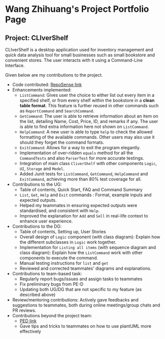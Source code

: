 # Wang Zhihuang's Project Portfolio Page

## Project: CLIverShelf

CLIverShelf is a desktop application used for inventory management and quick data analysis tool for small businesses such as small bookstore and convenient stores. The user interacts with it using a Command-Line Interface. 

Given below are my contributions to the project.
* Code contributed: [RepoSense link](https://nus-cs2113-ay2122s1.github.io/tp-dashboard/#breakdown=true&search=zh1huang)
* Enhancements implemented:
  * `ListCommand`: Gives user the choice to either list out every item in a specified shelf, or from every shelf within the bookstore in a **clean table format**. This feature is further reused in other commands such as `ReportCommand` and `SearchCommand`.
  * `GetCommand`: The user is able to retrieve information about an item on the list, detailing Name, Cost, Price, ID, and remarks if any. The user is able to find extra information here not shown on `ListCommand`.
  * `HelpCommand`: A new user is able to type `help` to check the allowed formatting of the available commands. Other users may also use it should they forget the command formats.
  * `ExitCommand`: Allows for a way to exit the program elegantly.
  * Implementation of over-ridden `equals` method for all the `CommandTests` and also `ParserTest` for more accurate testings.
  * Integration of main class `CliverShelf` with other components `Logic`, `UI`, `Storage` and `Model`.
  * Added Junit tests for `ListCommand`, `GetCommand`, `HelpCommand` and `ExitCommand`, achieving more than 80% test coverage for all.
* Contributions to the UG:
  * Table of contents, Quick Start, FAQ and Command Summary
  * `List`, `Get`, `Help` and `Exit` commands : Format, example inputs and expected outputs.
  * Helped my teammates in ensuring expected outputs were standardised, and consistent with `Help`.
  * Improved the explanation for `Add` and `Sell` in real-life context to enhance user experience.
* Contributions to the DG:
  * Table of contents, Setting up, User Stories
  * Overall design of `Logic` component (with class diagram): Explain how the different subclasses in `Logic` work together.
  * Implementation for `Listing all items` (with sequence diagram and class diagram): Explain how the `ListCommand` work with other components to execute the command.
  * Manual testing instructions for `list` and `get`
  * Reviewed and corrected teammates' diagrams and explanations.
* Contributions to team-based task:
  * Regularly report bugs/issues and assign tasks to teammates
  * Fix preliminary bugs from PE-D
  * Updating both UG/DG that are not specific to my feature (as described above)
* Review/mentoring contributions: Actively gave feedbacks and suggestions to teammates, both during online meetings/group chats and PR reviews.
* Contributions beyond the project team: 
  * [PED link](https://github.com/zh1huang/ped/issues)
  * Gave tips and tricks to teammates on how to use plantUML more effectively